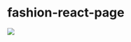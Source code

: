 # fashion-react-page


<img src="https://user-images.githubusercontent.com/78341732/168985742-eeaaffab-2433-446d-819e-6ac15c692d12.png" />
